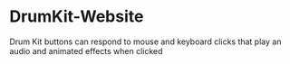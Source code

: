 # DrumKit-Website
Drum Kit buttons can respond to mouse and keyboard clicks that play an audio and animated effects when clicked
